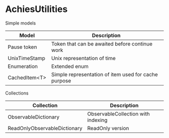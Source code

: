 # AchiesUtilities

<summary>Simple models</summary>

| Model | Description |
|-----|---------------|
|Pause token| Token that can be awaited before continue work |
|UnixTimeStamp|Unix representation of time|
|Enumeration|Extended enum |
|CachedItem\<T\>|Simple representation of item used for cache purpose|

<summary>Collections</summary>

| Collection | Description |
|-----|---------------|
|ObservableDictionary| ObservableCollection with indexing |
|ReadOnlyObservableDictionary| ReadOnly version |
